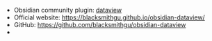 - Obsidian community plugin: [dataview](obsidian://show-plugin?id=dataview)
- Official website: https://blacksmithgu.github.io/obsidian-dataview/
- GitHub: https://github.com/blacksmithgu/obsidian-dataview
- 